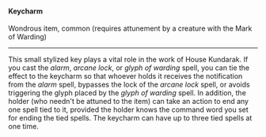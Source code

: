 #### Keycharm

Wondrous item, common (requires attunement by a creature with the Mark of Warding)

---

This small stylized key plays a vital role in the work of House Kundarak. If you cast the *alarm*, *arcane lock*, or *glyph of warding* spell, you can tie the effect to the keycharm so that whoever holds it receives the notification from the *alarm* spell, bypasses the lock of the *arcane lock* spell, or avoids triggering the glyph placed by the *glyph of warding* spell. In addition, the holder (who needn't be attuned to the item) can take an action to end any one spell tied to it, provided the holder knows the command word you set for ending the tied spells. The keycharm can have up to three tied spells at one time.